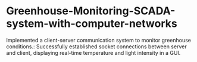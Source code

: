 # Greenhouse-Monitoring-SCADA-system-with-computer-networks
Implemented a client-server communication system to monitor greenhouse conditions.: Successfully established socket connections between server and client, displaying real-time temperature and light intensity in a GUI.
